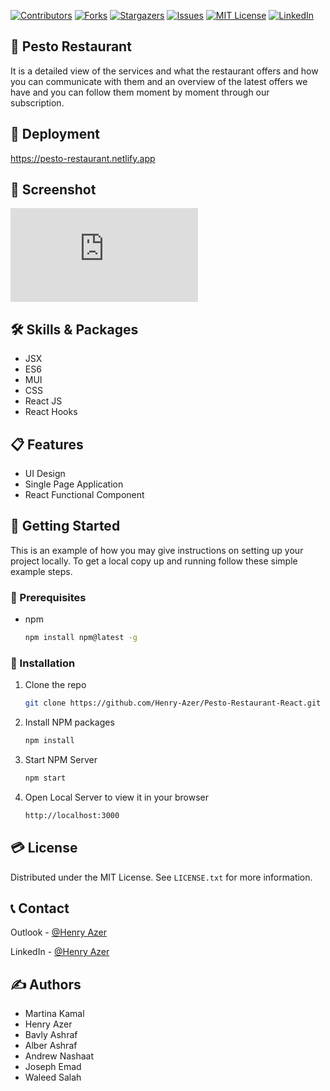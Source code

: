 [![Contributors][contributors-shield]][contributors-url]
[![Forks][forks-shield]][forks-url]
[![Stargazers][stars-shield]][stars-url]
[![Issues][issues-shield]][issues-url]
[![MIT License][license-shield]][license-url]
[![LinkedIn][linkedin-shield]][linkedin-url]

## 🍕 Pesto Restaurant
It is a detailed view of the services and what the restaurant offers and how you can communicate with them and an overview of the latest offers we have and you can follow them moment by moment through our subscription.

## 🚀 Deployment
https://pesto-restaurant.netlify.app

## 📸 Screenshot

![Pesto Restaurant](https://fv9-4.failiem.lv/thumb_show.php?i=jzyjnuf2n&view)

## 🛠 Skills & Packages
* JSX
* ES6
* MUI
* CSS
* React JS
* React Hooks

## 📋 Features
- UI Design
- Single Page Application
- React Functional Component


## 📢 Getting Started

This is an example of how you may give instructions on setting up your project locally.
To get a local copy up and running follow these simple example steps.

### 📜 Prerequisites
* npm
  ```sh
  npm install npm@latest -g
  ```

### 💾  Installation

1. Clone the repo
   ```sh
   git clone https://github.com/Henry-Azer/Pesto-Restaurant-React.git
   ```
2. Install NPM packages
   ```sh
   npm install
   ```
3. Start NPM Server
   ```sh
   npm start
   ```
4. Open Local Server to view it in your browser
   ```sh
   http://localhost:3000
   ```

## 💳 License

Distributed under the MIT License. See `LICENSE.txt` for more information.

## 📞 Contact

Outlook - [@Henry Azer](mailto:henryazer@outlook.com)

LinkedIn - [@Henry Azer](https://www.linkedin.com/in/henry-azer-1220121a7/)

## ✍️ Authors
* Martina Kamal
* Henry Azer
* Bavly Ashraf
* Alber Ashraf
* Andrew Nashaat
* Joseph Emad
* Waleed Salah

[contributors-shield]: https://img.shields.io/github/contributors/Henry-Azer/Pesto-Restaurant-React.svg?style=for-the-badge
[contributors-url]: https://github.com/Henry-Azer/Pesto-Restaurant-React/graphs/contributors

[forks-shield]: https://img.shields.io/github/forks/Henry-Azer/Pesto-Restaurant-React.svg?style=for-the-badge
[forks-url]: https://github.com/Henry-Azer/Pesto-Restaurant-React/network/members

[stars-shield]: https://img.shields.io/github/stars/Henry-Azer/Pesto-Restaurant-React.svg?style=for-the-badge
[stars-url]: https://github.com/Henry-Azer/Pesto-Restaurant-React/stargazers

[issues-shield]: https://img.shields.io/github/issues/Henry-Azer/Pesto-Restaurant-React.svg?style=for-the-badge
[issues-url]: https://github.com/Henry-Azer/Pesto-Restaurant-React/issues

[license-shield]: https://img.shields.io/github/license/Henry-Azer/Pesto-Restaurant-React.svg?style=for-the-badge
[license-url]: https://github.com/Henry-Azer/Pesto-Restaurant-React/blob/master/LICENSE.txt

[linkedin-shield]: https://img.shields.io/badge/-LinkedIn-black.svg?style=for-the-badge&logo=linkedin&colorB=555
[linkedin-url]: https://www.linkedin.com/in/henry-azer-1220121a7/
